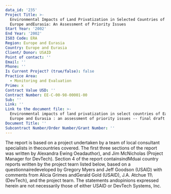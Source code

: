 ```yaml
---
data_id: '235'
Project Title: >-
  Environmental Impacts of Land Privatization in Selected Countries of Eastern
  Europe andEurasia: An Assessment of Priority Issues
Start Year: '2002'
End Year: '2002'
ISO3 Code: ERA
Region: Europe and Eurasia
Country: Europe and Eurasia
Client/ Donor: USAID
Point of contact: ''
Email: ''
Phone: ''
Is Current Project? (true/false): false
Practice Area:
  - Monitoring and Evaluation
Prime: x
Contract Value USD: ''
Contract Number: EE-C-00-98-00001-00
Sub: ''
Link: ''
Link to the document file: >-
  Environmental impacts of land privatization in select countries of Eastern
  Europe and Eurasia : an assessment of priority issues -- final draft report
Document Title: ''
Subcontract Number/Order Number/Grant Number: ''
---
```


The report is based on a project undertaken by a team of local consultant specialists in thecountries covered. The first three sections of the report was written by Alexandra Ewing Oeadauthor), and Jim McNicholas (Project Manager for DevTech). Section 4 of the report containsindMduai country reports written by the project tearn listed below, based on a questionnairedeveloped by Gregory Myers and Jeff Goodson (USAlD) with comments from Alicia Grimes andGerald Gold (USAID), J.A. Atchue 11\ (DevTech), and the project tearn. The statements andopinions expressed herein are not necessarily those of either USAID or DevTech Systems, Inc.